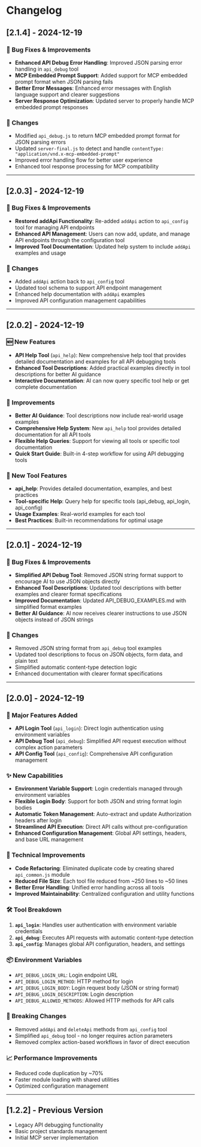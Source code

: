 # Changelog

## [2.1.4] - 2024-12-19

### 🔧 Bug Fixes & Improvements
- **Enhanced API Debug Error Handling**: Improved JSON parsing error handling in `api_debug` tool
- **MCP Embedded Prompt Support**: Added support for MCP embedded prompt format when JSON parsing fails
- **Better Error Messages**: Enhanced error messages with English language support and clearer suggestions
- **Server Response Optimization**: Updated server to properly handle MCP embedded prompt responses

### 📝 Changes
- Modified `api_debug.js` to return MCP embedded prompt format for JSON parsing errors
- Updated `server-final.js` to detect and handle `contentType: "application/vnd.x-mcp-embedded-prompt"`
- Improved error handling flow for better user experience
- Enhanced tool response processing for MCP compatibility

---

## [2.0.3] - 2024-12-19

### 🔧 Bug Fixes & Improvements
- **Restored addApi Functionality**: Re-added `addApi` action to `api_config` tool for managing API endpoints
- **Enhanced API Management**: Users can now add, update, and manage API endpoints through the configuration tool
- **Improved Tool Documentation**: Updated help system to include `addApi` examples and usage

### 📝 Changes
- Added `addApi` action back to `api_config` tool
- Updated tool schema to support API endpoint management
- Enhanced help documentation with `addApi` examples
- Improved API configuration management capabilities

---

## [2.0.2] - 2024-12-19

### 🆕 New Features
- **API Help Tool** (`api_help`): New comprehensive help tool that provides detailed documentation and examples for all API debugging tools
- **Enhanced Tool Descriptions**: Added practical examples directly in tool descriptions for better AI guidance
- **Interactive Documentation**: AI can now query specific tool help or get complete documentation

### 🔧 Improvements
- **Better AI Guidance**: Tool descriptions now include real-world usage examples
- **Comprehensive Help System**: New `api_help` tool provides detailed documentation for all API tools
- **Flexible Help Queries**: Support for viewing all tools or specific tool documentation
- **Quick Start Guide**: Built-in 4-step workflow for using API debugging tools

### 📝 New Tool Features
- **api_help**: Provides detailed documentation, examples, and best practices
- **Tool-specific Help**: Query help for specific tools (api_debug, api_login, api_config)
- **Usage Examples**: Real-world examples for each tool
- **Best Practices**: Built-in recommendations for optimal usage

---

## [2.0.1] - 2024-12-19

### 🔧 Bug Fixes & Improvements
- **Simplified API Debug Tool**: Removed JSON string format support to encourage AI to use JSON objects directly
- **Enhanced Tool Descriptions**: Updated tool descriptions with better examples and clearer format specifications
- **Improved Documentation**: Updated API_DEBUG_EXAMPLES.md with simplified format examples
- **Better AI Guidance**: AI now receives clearer instructions to use JSON objects instead of JSON strings

### 📝 Changes
- Removed JSON string format from `api_debug` tool examples
- Updated tool descriptions to focus on JSON objects, form data, and plain text
- Simplified automatic content-type detection logic
- Enhanced documentation with clearer format specifications

---

## [2.0.0] - 2024-12-19

### 🚀 Major Features Added
- **API Login Tool** (`api_login`): Direct login authentication using environment variables
- **API Debug Tool** (`api_debug`): Simplified API request execution without complex action parameters
- **API Config Tool** (`api_config`): Comprehensive API configuration management

### ✨ New Capabilities
- **Environment Variable Support**: Login credentials managed through environment variables
- **Flexible Login Body**: Support for both JSON and string format login bodies
- **Automatic Token Management**: Auto-extract and update Authorization headers after login
- **Streamlined API Execution**: Direct API calls without pre-configuration
- **Enhanced Configuration Management**: Global API settings, headers, and base URL management

### 🔧 Technical Improvements
- **Code Refactoring**: Eliminated duplicate code by creating shared `api_common.js` module
- **Reduced File Size**: Each tool file reduced from ~250 lines to ~50 lines
- **Better Error Handling**: Unified error handling across all tools
- **Improved Maintainability**: Centralized configuration and utility functions

### 🛠️ Tool Breakdown
1. **`api_login`**: Handles user authentication with environment variable credentials
2. **`api_debug`**: Executes API requests with automatic content-type detection
3. **`api_config`**: Manages global API configuration, headers, and settings

### 📦 Environment Variables
- `API_DEBUG_LOGIN_URL`: Login endpoint URL
- `API_DEBUG_LOGIN_METHOD`: HTTP method for login
- `API_DEBUG_LOGIN_BODY`: Login request body (JSON or string format)
- `API_DEBUG_LOGIN_DESCRIPTION`: Login description
- `API_DEBUG_ALLOWED_METHODS`: Allowed HTTP methods for API calls

### 🔄 Breaking Changes
- Removed `addApi` and `deleteApi` methods from `api_config` tool
- Simplified `api_debug` tool - no longer requires action parameters
- Removed complex action-based workflows in favor of direct execution

### 📈 Performance Improvements
- Reduced code duplication by ~70%
- Faster module loading with shared utilities
- Optimized configuration management

---

## [1.2.2] - Previous Version
- Legacy API debugging functionality
- Basic project standards management
- Initial MCP server implementation
